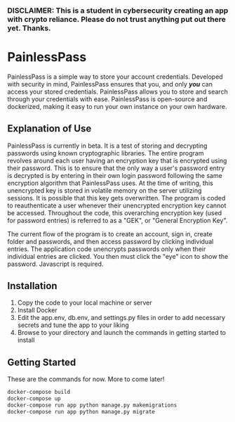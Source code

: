 ### DISCLAIMER: This is a student in cybersecurity creating an app with crypto reliance. Please do not trust anything put out there yet. Thanks.

# PainlessPass
PainlessPass is a simple way to store your account credentials. Developed with security in mind, PainlessPass ensures that you, and only **_you_** can access your stored credentials. PainlessPass allows you to store and search through your credentials with ease. PainlessPass is open-source and dockerized, making it easy to run your own instance on your own hardware. 

## Explanation of Use
PainlessPass is currently in beta. It is a test of storing and decrypting passwords using known cryptographic libraries. The entire program revolves around each user having an encryption key that is encrypted using their password. This is to ensure that the only way a user's password entry is decrypted is by entering in their own login password following the same encryption algorithm that PainlessPass uses. At the time of writing, this unencrypted key is stored in volatile memory on the server utilizing sessions. It is possible that this key gets overwritten. The program is coded to reauthenticate a user whenever their unencrypted encryption key cannot be accessed. Throughout the code, this overarching encryption key (used for password entries) is referred to as a "GEK", or "General Encryption Key". 

The current flow of the program is to create an account, sign in, create folder and passwords, and then access password by clicking individual entries. The application code unencrypts passwords only when their individual entries are clicked. You then must click the "eye" icon to show the password. Javascript is required. 

## Installation
1. Copy the code to your local machine or server
2. Install Docker
3. Edit the app.env, db.env, and settings.py files in order to add necessary secrets and tune the app to your liking
4. Browse to your directory and launch the commands in getting started to install


## Getting Started
These are the commands for now. More to come later!
```bash
docker-compose build
docker-compose up
docker-compose run app python manage.py makemigrations
docker-compose run app python manage.py migrate
```
